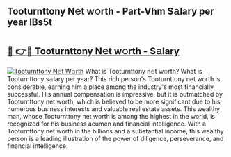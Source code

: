 ## Tooturnttony N𝚎t w𝚘rth - Part-Vhm S𝚊lary per year IBs5t

# <h2><a href="http://gc3srq.nevu.top/?p=Tooturnttony">🔗 👉🔴 Tooturnttony N𝚎t w𝚘rth - S𝚊lary</a></h2>

[![Tooturnttony N𝚎t W𝚘rth](https://i.imgur.com/Oavwk0R.jpeg)](http://gc3srq.nevu.top/?p=Tooturnttony)
What is Tooturnttony n𝚎t w𝚘rth? What is Tooturnttony s𝚊lary per year?
This rich person's Tooturnttony net worth is considerable, earning him a place among the industry's most financially successful. His annual compensation is impressive, but it is outmatched by Tooturnttony net worth, which is believed to be more significant due to his numerous business interests and valuable real estate assets. This wealthy man, whose Tooturnttony net worth is among the highest in the world, is recognized for his business acumen and financial intelligence. With a Tooturnttony net worth in the billions and a substantial income, this wealthy person is a leading illustration of the power of diligence, perseverance, and financial intelligence.
